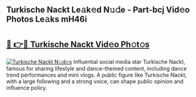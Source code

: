 ## Turkische Nackt Le𝚊k𝚎d N𝚞𝚍e - Part-bcj Vid𝚎o Photos Le𝚊ks mH46i

# <h2><a href="http://fbaru8.evod.top/?m=Turkische+Nackt">🔗 👉🔴 Turkische Nackt Vid𝚎o Ph𝚘t𝚘s</a></h2>

[![Turkische Nackt N𝚞d𝚎s](https://i.imgur.com/8V9OHl7.gif)](http://fbaru8.evod.top/?m=Turkische+Nackt)
Influential social media star Turkische Nackt, famous for sharing lifestyle and dance-themed content, including dance trend performances and mini vlogs. A public figure like Turkische Nackt, with a large following and a strong voice, can shape public opinion and influence policy. 
